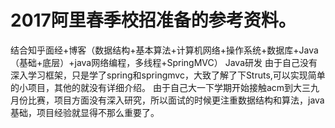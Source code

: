 # 2017阿里春季校招准备的参考资料。
 结合知乎面经+博客（数据结构+基本算法+计算机网络+操作系统+数据库+Java（基础+底层）+java网络编程，多线程+SpringMVC） Java研发  由于自己没有深入学习框架，只是学了spring和springmvc，大致了解了下Struts,可以实现简单的小项目，其他的就没有详细介绍。
 由于自己大一下学期开始接触acm到大三九月份比赛，项目方面没有深入研究，所以面试的时候更注重数据结构和算法，java基础，项目经验就显得不那么重要了。
